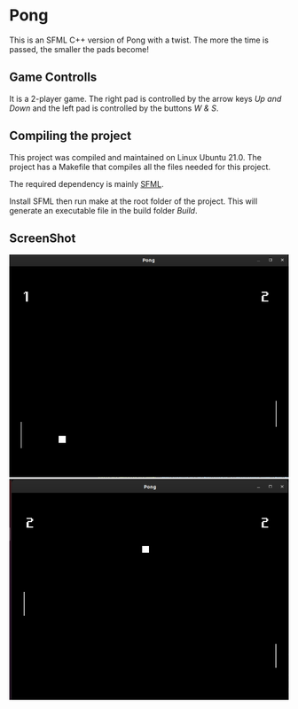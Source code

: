 # Pong
This is an SFML C++ version of Pong with a twist. The more the time is passed, the smaller the pads become!

## Game Controlls

It is a 2-player game. The right pad is controlled by the arrow keys _Up and Down_ and the left pad is controlled by the buttons _W & S_.

## Compiling the project

This project was compiled and maintained on Linux Ubuntu 21.0. The project has a Makefile that compiles all the files needed for this project.

The required dependency is mainly [SFML](https://www.sfml-dev.org/).

Install SFML then run make at the root folder of the project. This will generate an executable file in the build folder _Build_.

## ScreenShot
<img src=./Images/Screenshot1.png>


<img src=./Images/Screenshot2.png>

